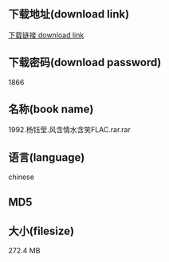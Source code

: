 ## 下载地址(download link)
[下载链接 download link](https://voluble-croquembouche-d321dc.netlify.app/?s=1992.%E6%9D%A8%E9%92%B0%E8%8E%B9.%E9%A3%8E%E5%90%AB%E6%83%85%E6%B0%B4%E5%90%AB%E7%AC%91FLAC.rar)

## 下载密码(download password)
1866

## 名称(book name)
1992.杨钰莹.风含情水含笑FLAC.rar.rar

## 语言(language)
chinese

## MD5


## 大小(filesize)
272.4 MB
